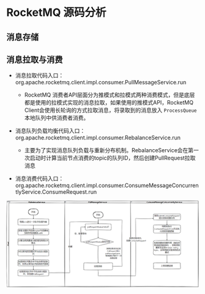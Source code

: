 # RocketMQ 源码分析

## 消息存储


## 消息拉取与消费

- 消息拉取代码入口：org.apache.rocketmq.client.impl.consumer.PullMessageService.run
  - RocketMQ 消费者API层面分为推模式和拉模式两种消费模式，但是底层都是使用的拉模式实现的消息拉取，如果使用的推模式API，RocketMQ Client会使用长轮询的方式拉取消息，将录取到的消息放入 `ProcessQueue` 本地队列中供消费者消费。

- 消息队列负载均衡代码入口：org.apache.rocketmq.client.impl.consumer.RebalanceService.run
  - 主要为了实现消息队列负载与重新分布机制。RebalanceService会在第一次启动时计算当前节点消费的topic的队列ID，然后创建PullRequest拉取消息

- 消息消费代码入口：org.apache.rocketmq.client.impl.consumer.ConsumeMessageConcurrentlyService.ConsumeRequest.run

![](./images/RocketMQ消息拉取和消费流程.png)